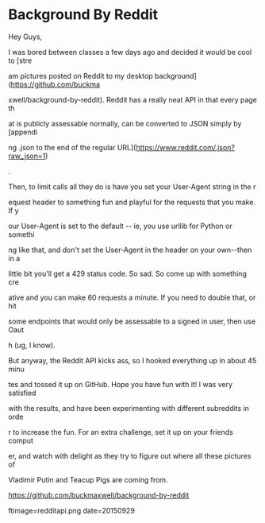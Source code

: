
# Background By Reddit

Hey Guys,

I was bored between classes a few days ago and decided it would be cool to [stre





am pictures posted on Reddit to my desktop background](https://github.com/buckma





xwell/background-by-reddit).  Reddit has a really neat API in that every page th





at is publicly assessable normally, can be converted to JSON  simply by [appendi





ng .json to the end of the regular URL](https://www.reddit.com/.json?raw_json=1)





.

Then, to limit calls all they do is have you set your User-Agent string in the r





equest header to something fun and playful for the requests that you make.  If y





our User-Agent is set to the default -- ie, you use urllib for Python or somethi





ng like that, and don't set the User-Agent in the header on your own--then in a 





little bit you'll get a 429 status code.  So sad.  So come up with something cre





ative and you can make 60 requests a minute.  If you need to double that, or hit





 some endpoints that would only be assessable to a signed in user, then use Oaut





h (ug, I know).

But anyway, the Reddit API kicks ass, so I hooked everything up in about 45 minu





tes and tossed it up on GitHub.  Hope you have fun with it! I was very satisfied





 with the results, and have been experimenting with different subreddits in orde





r to increase the fun.  For an extra challenge, set it up on your friends comput





er, and watch with delight as they try to figure out where all these pictures of





 Vladimir Putin and Teacup Pigs are coming from.

https://github.com/buckmaxwell/background-by-reddit

ftimage=redditapi.png
date=20150929
